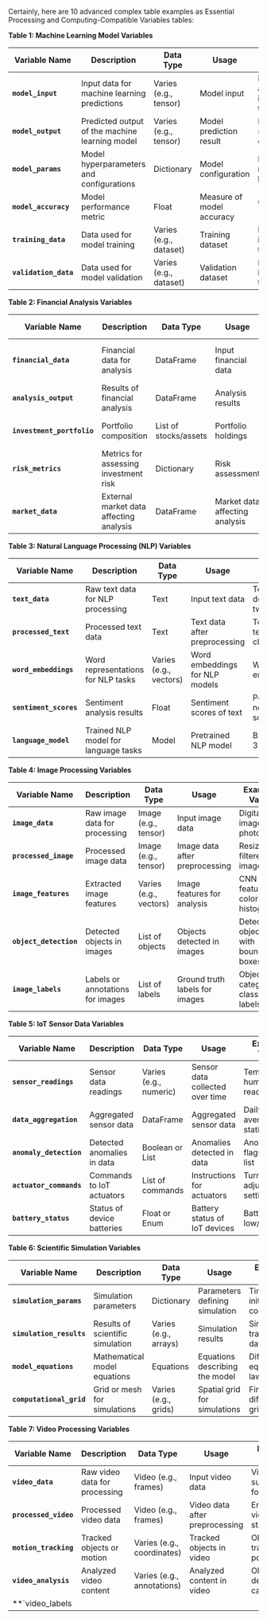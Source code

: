Certainly, here are 10 advanced complex table examples as Essential Processing and Computing-Compatible Variables tables:

**Table 1: Machine Learning Model Variables**

| Variable Name     | Description                                | Data Type           | Usage                            | Example Value               |
|-------------------|--------------------------------------------|---------------------|----------------------------------|-----------------------------|
| **`model_input`** | Input data for machine learning predictions | Varies (e.g., tensor) | Model input                      | Numeric arrays, images, text |
| **`model_output`**| Predicted output of the machine learning model | Varies (e.g., tensor) | Model prediction result          | Probability scores, classes  |
| **`model_params`**| Model hyperparameters and configurations   | Dictionary          | Model configuration              | Learning rate, batch size    |
| **`model_accuracy`** | Model performance metric               | Float               | Measure of model accuracy        | 0.95 (95%)                  |
| **`training_data`** | Data used for model training            | Varies (e.g., dataset) | Training dataset                 | Labeled images, text         |
| **`validation_data`** | Data used for model validation        | Varies (e.g., dataset) | Validation dataset               | Labeled images, text         |

**Table 2: Financial Analysis Variables**

| Variable Name     | Description                                | Data Type           | Usage                            | Example Value               |
|-------------------|--------------------------------------------|---------------------|----------------------------------|-----------------------------|
| **`financial_data`** | Financial data for analysis            | DataFrame            | Input financial data             | Stock prices, economic indicators |
| **`analysis_output`** | Results of financial analysis         | DataFrame            | Analysis results                | Financial ratios, forecasts   |
| **`investment_portfolio`** | Portfolio composition              | List of stocks/assets | Portfolio holdings              | Stock tickers, quantities     |
| **`risk_metrics`** | Metrics for assessing investment risk   | Dictionary          | Risk assessment                 | Standard deviation, beta     |
| **`market_data`** | External market data affecting analysis | DataFrame            | Market data affecting analysis   | Market indices, interest rates |

**Table 3: Natural Language Processing (NLP) Variables**

| Variable Name     | Description                                | Data Type           | Usage                            | Example Value               |
|-------------------|--------------------------------------------|---------------------|----------------------------------|-----------------------------|
| **`text_data`**   | Raw text data for NLP processing          | Text                | Input text data                  | Text documents, tweets      |
| **`processed_text`** | Processed text data                   | Text                | Text data after preprocessing   | Tokenized text, cleaned text |
| **`word_embeddings`** | Word representations for NLP tasks  | Varies (e.g., vectors) | Word embeddings for NLP models | Word2Vec embeddings         |
| **`sentiment_scores`** | Sentiment analysis results            | Float               | Sentiment scores of text        | Positive, negative scores   |
| **`language_model`** | Trained NLP model for language tasks    | Model               | Pretrained NLP model            | BERT, GPT-3                  |

**Table 4: Image Processing Variables**

| Variable Name     | Description                                | Data Type           | Usage                            | Example Value               |
|-------------------|--------------------------------------------|---------------------|----------------------------------|-----------------------------|
| **`image_data`**  | Raw image data for processing             | Image (e.g., tensor) | Input image data                | Digital images, photos      |
| **`processed_image`** | Processed image data               | Image (e.g., tensor) | Image data after preprocessing | Resized, filtered images    |
| **`image_features`** | Extracted image features           | Varies (e.g., vectors) | Image features for analysis     | CNN features, color histograms |
| **`object_detection`** | Detected objects in images         | List of objects     | Objects detected in images     | Detected objects with bounding boxes |
| **`image_labels`** | Labels or annotations for images       | List of labels       | Ground truth labels for images  | Object categories, class labels |

**Table 5: IoT Sensor Data Variables**

| Variable Name     | Description                                | Data Type           | Usage                            | Example Value               |
|-------------------|--------------------------------------------|---------------------|----------------------------------|-----------------------------|
| **`sensor_readings`** | Sensor data readings               | Varies (e.g., numeric) | Sensor data collected over time | Temperature, humidity readings |
| **`data_aggregation`** | Aggregated sensor data          | DataFrame            | Aggregated sensor data          | Daily averages, statistics  |
| **`anomaly_detection`** | Detected anomalies in data   | Boolean or List      | Anomalies detected in data     | Anomaly flags, outlier list |
| **`actuator_commands`** | Commands to IoT actuators        | List of commands     | Instructions for actuators     | Turn on, adjust settings    |
| **`battery_status`** | Status of device batteries         | Float or Enum        | Battery status of IoT devices  | Battery level, low/normal   |

**Table 6: Scientific Simulation Variables**

| Variable Name     | Description                                | Data Type           | Usage                            | Example Value               |
|-------------------|--------------------------------------------|---------------------|----------------------------------|-----------------------------|
| **`simulation_params`** | Simulation parameters         | Dictionary          | Parameters defining simulation  | Time step, initial conditions |
| **`simulation_results`** | Results of scientific simulation | Varies (e.g., arrays) | Simulation results              | Simulation trajectories, data |
| **`model_equations`** | Mathematical model equations  | Equations           | Equations describing the model | Differential equations, laws |
| **`computational_grid`** | Grid or mesh for simulations   | Varies (e.g., grids) | Spatial grid for simulations   | Finite difference grid, mesh |

**Table 7: Video Processing Variables**

| Variable Name     | Description                                | Data Type           | Usage                            | Example Value               |
|-------------------|--------------------------------------------|---------------------|----------------------------------|-----------------------------|
| **`video_data`**  | Raw video data for processing             | Video (e.g., frames) | Input video data                | Video clips, surveillance footage |
| **`processed_video`** | Processed video data           | Video (e.g., frames) | Video data after preprocessing | Enhanced video, stabilized   |
| **`motion_tracking`** | Tracked objects or motion      | Varies (e.g., coordinates) | Tracked objects in video       | Object trajectories, positions |
| **`video_analysis`** | Analyzed video content            | Varies (e.g., annotations) | Analyzed content in video      | Object detection, captions   |
| **`video_labels